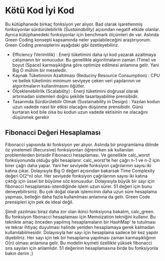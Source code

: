 # Kötü Kod İyi Kod

Bu kütüphanede birkaç fonksiyon yer alıyor. Bad olarak işaretlenmiş fonksiyonlar sürdürülebilirlik _(Sustainability)_ açısından negatif etkide olanlar. Ayrıca kütüphanedeki fonksiyonlar için benchmark ölçümleri de var. Aslında Green Coding konsepti kapsamında neler yapılabileceğini araştırıyorum. Green Coding prensiplerini aşağıdaki gibi özetleyebiliriz.

- Efficiency (Verimlilik) : Enerji tüketimini daha iyi kod yazarak azaltmaya çalışmanın bir sonucudur. Bu genellikle algoritmaların zaman (Time) ve boyut (Space) karmaşıklığına göre optimize edilmesi anlamına gelir. Yani Big O mühim bir meseledir.
- Kaynak Tüketiminin Azaltılması (Reduciny Resource Consumption) : CPU ve bellek tüketimini minimum seviyeye çeken veri yapılarının ve algoritmaların kullanılmasını öğütler.
- Ölçeklenebilirlik (Scalability) : Enerji tüketimini doğrusal olarak artırmadan sistemleri doğru şekilde tasarlayabilme prensibidir.
- Tasarımda Sürdürülebilir Olmak (Sustainability in Design) : Yazılan kodun uzun vadede nasıl bir etkisi olacağını düşünme prensibidir. Günü kurtaran kod bile olsa bu kodun uzun vadede ektisinin ne olacağını düşünmek gerekir

## Fibonacci Değeri Hesaplaması

Fibonacci yapısında iki fonksiyon yer alıyor. Aslında bir programlama dilinde öz yinelemeli (Recursive) fonksiyonları öğrenirken sık kullanılan problemlerden birisidir Fibonacci hesaplaması. Ve genellikle calc_worst fonksiyonunda olduğu gibi hesaplanır. calc_worst'te her çağrı n-1 ve n-2 için birer çağrı daha yapar. Yani her seviyede fonksiyon çağrılarının sayısı iki katına çıkar. Dolayısıyla Big O değeri açısından bakarsak Time Complexity değeri O(2^n) olur. Her seviyede fonksiyon çağrılarının sayısı iki katına çıktığı için üssel bir büyüme söz konusudur. Dolayısıyla büyük bir sayı için fibonacci hesaplaması istendiğinde işlem uzun sürer. 51 değeri için bunu deneyebilirsiniz. Bu çok doğal olarak işlemcinin daha uzun süre hesaplama yapması, belleğin daha fazla kullanılması anlamına da gelir. Green Code prensipleri için pek de ideal değil. 

Şimdi yazılması biraz daha zor olan ikinci fonksiyona bakalım, calc_green. Bu fonksiyon fibonacci hesaplaması için Memoization tekniğini kullanır. Bu teknikte amaç önceden yapılmış hesaplamaların bir HashMap' te tutulması ve tekrar ihtiyaç duyulması halinde yeniden hesaplamaya gerek kalmadan kullanılabilmesidir. Dolayısıyla her sayı için hesaplama sadece bir kez yapılır diyebiliriz. Her sayı için tek bir hesaplama yapılması zaman karmaşıklığının O(n) olması anlamına gelir. Bu modelin kıymeti özellikle yüksek fibonacci sıra sayıları için anlamlıdır. 51 değerinin hesaplamasına birde bu fonksiyonla bakın derim ;)

